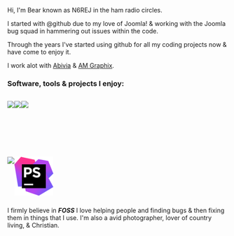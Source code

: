 Hi, I'm Bear known as N6REJ in the ham radio circles.  

I started with @github due to my love of Joomla! & working with the Joomla bug squad in hammering out issues within the code.  

Through the years I've started using github for all my coding projects now & have come to enjoy it.  

I work alot with  [Abivia](http://abivia.com "Abivia") &  [AM Graphix](https://am-graphix.com/ "AM Graphix").  

<h3>Software, tools & projects I enjoy:</h3>
<p style="width: 100%; height: 100px; max-height: 100px; float: left; text-align: left;">
<img style="float: left;" src="https://cdn.joomla.org/images/Joomla_logo.png" height="89px" width="auto" />
<img style="float: left;" src="https://am-graphix.com/images/sitegraphix/AMGLogo2012.png" height="89px" width: "250px" />
<img style="float: left;" src="https://d2ogrdw2mh0rsl.cloudfront.net/production/images/static/header/header-logo.svg" height="89px" width="auto" />
  </p>
  <p style="width: 100%; height: 100px; max-height: 100px; float: left; text-align: left;">
<img style="float: left;" src="https://netbeans.org/images_www/v7/design/logo_netbeans_red.png" height="89px"width="auto" />
<img style="float: left;" src="https://github.com/N6REJ/n6rej.github.io/blob/master/phpstorm.png" height="89px" width="auto"/>
</p>


I firmly believe in ***FOSS*** 
I love helping people and finding bugs & then fixing them in things that I use.
I'm also a avid photographer, lover of country living, & Christian.
